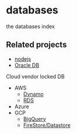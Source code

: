 # databases
the databases index


## Related projects
- [nodejs](https://github.com/davidkhala/node-databases)
- [Oracle DB](https://github.com/davidkhala/oracle-database-collection)

Cloud vendor locked DB
- AWS
  - [Dynamo](https://github.com/davidkhala/aws-collections/wiki/NoSQL:-Dynamo)
  - [RDS](https://github.com/davidkhala/aws-collections/wiki/RDS,-Aurora)
- Azure
- GCP
  - [BigQuery](https://github.com/davidkhala/gcp-collections/tree/main/bigQuery)
  - [FireStore/Datastore](https://github.com/davidkhala/gcp-collections/tree/main/firestore)
